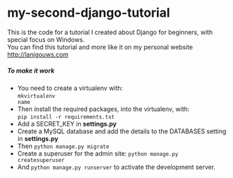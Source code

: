 # my-second-django-tutorial
This is the code for a tutorial I created about Django for beginners, with special focus on Windows.<br/>
You can find this tutorial and more like it on my personal website http://lanigouws.com

<h5>To make it work</h5>

- You need to create a virtualenv with:<br/>
  <code>mkvirtualenv name</code>
- Then install the required packages, into the virtualenv, with:<br/>
  <code>pip install -r requirements.txt</code>
- Add a SECRET_KEY in <strong>settings.py</strong>
- Create a MySQL database and add the details to the DATABASES setting in <strong>settings.py</strong>
- Then <code>python manage.py migrate</code>
- Create a superuser for the admin site: <code>python manage.py createsuperuser</code>
- And <code>python manage.py runserver</code> to activate the development server.
